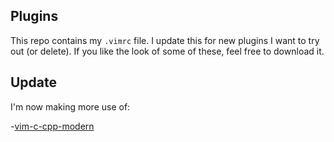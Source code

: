 ## Plugins
This repo contains my `.vimrc` file.
I update this for new plugins I want to try out (or delete).
If you like the look of some of these, feel free to download it. 

## Update

I'm now making more use of:

-[vim-c-cpp-modern](https://github.com/bfrg/vim-c-cpp-modern)

